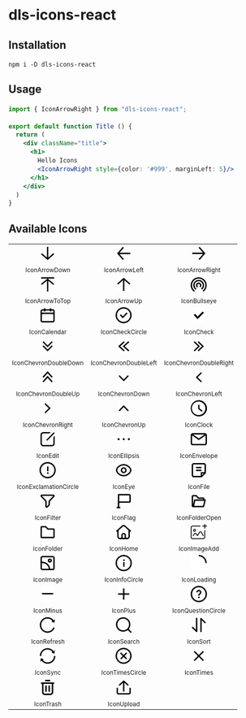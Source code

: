 # dls-icons-react

## Installation

```shell
npm i -D dls-icons-react
```

## Usage

```jsx
import { IconArrowRight } from "dls-icons-react";

export default function Title () {
  return (
    <div className="title">
      <h1>
        Hello Icons
        <IconArrowRight style={color: '#999', marginLeft: 5}/>
      </h1>
    </div>
  )
}
```

## Available Icons

<table><tbody><tr><td align="center"><img src="../../svg/arrow-down.svg"/><br/><sub>IconArrowDown</sub></td><td align="center"><img src="../../svg/arrow-left.svg"/><br/><sub>IconArrowLeft</sub></td><td align="center"><img src="../../svg/arrow-right.svg"/><br/><sub>IconArrowRight</sub></td></tr><tr><td align="center"><img src="../../svg/arrow-to-top.svg"/><br/><sub>IconArrowToTop</sub></td><td align="center"><img src="../../svg/arrow-up.svg"/><br/><sub>IconArrowUp</sub></td><td align="center"><img src="../../svg/bullseye.svg"/><br/><sub>IconBullseye</sub></td></tr><tr><td align="center"><img src="../../svg/calendar.svg"/><br/><sub>IconCalendar</sub></td><td align="center"><img src="../../svg/check-circle.svg"/><br/><sub>IconCheckCircle</sub></td><td align="center"><img src="../../svg/check.svg"/><br/><sub>IconCheck</sub></td></tr><tr><td align="center"><img src="../../svg/chevron-double-down.svg"/><br/><sub>IconChevronDoubleDown</sub></td><td align="center"><img src="../../svg/chevron-double-left.svg"/><br/><sub>IconChevronDoubleLeft</sub></td><td align="center"><img src="../../svg/chevron-double-right.svg"/><br/><sub>IconChevronDoubleRight</sub></td></tr><tr><td align="center"><img src="../../svg/chevron-double-up.svg"/><br/><sub>IconChevronDoubleUp</sub></td><td align="center"><img src="../../svg/chevron-down.svg"/><br/><sub>IconChevronDown</sub></td><td align="center"><img src="../../svg/chevron-left.svg"/><br/><sub>IconChevronLeft</sub></td></tr><tr><td align="center"><img src="../../svg/chevron-right.svg"/><br/><sub>IconChevronRight</sub></td><td align="center"><img src="../../svg/chevron-up.svg"/><br/><sub>IconChevronUp</sub></td><td align="center"><img src="../../svg/clock.svg"/><br/><sub>IconClock</sub></td></tr><tr><td align="center"><img src="../../svg/edit.svg"/><br/><sub>IconEdit</sub></td><td align="center"><img src="../../svg/ellipsis.svg"/><br/><sub>IconEllipsis</sub></td><td align="center"><img src="../../svg/envelope.svg"/><br/><sub>IconEnvelope</sub></td></tr><tr><td align="center"><img src="../../svg/exclamation-circle.svg"/><br/><sub>IconExclamationCircle</sub></td><td align="center"><img src="../../svg/eye.svg"/><br/><sub>IconEye</sub></td><td align="center"><img src="../../svg/file.svg"/><br/><sub>IconFile</sub></td></tr><tr><td align="center"><img src="../../svg/filter.svg"/><br/><sub>IconFilter</sub></td><td align="center"><img src="../../svg/flag.svg"/><br/><sub>IconFlag</sub></td><td align="center"><img src="../../svg/folder-open.svg"/><br/><sub>IconFolderOpen</sub></td></tr><tr><td align="center"><img src="../../svg/folder.svg"/><br/><sub>IconFolder</sub></td><td align="center"><img src="../../svg/home.svg"/><br/><sub>IconHome</sub></td><td align="center"><img src="../../svg/image-add.svg"/><br/><sub>IconImageAdd</sub></td></tr><tr><td align="center"><img src="../../svg/image.svg"/><br/><sub>IconImage</sub></td><td align="center"><img src="../../svg/info-circle.svg"/><br/><sub>IconInfoCircle</sub></td><td align="center"><img src="../../svg/loading.svg"/><br/><sub>IconLoading</sub></td></tr><tr><td align="center"><img src="../../svg/minus.svg"/><br/><sub>IconMinus</sub></td><td align="center"><img src="../../svg/plus.svg"/><br/><sub>IconPlus</sub></td><td align="center"><img src="../../svg/question-circle.svg"/><br/><sub>IconQuestionCircle</sub></td></tr><tr><td align="center"><img src="../../svg/refresh.svg"/><br/><sub>IconRefresh</sub></td><td align="center"><img src="../../svg/search.svg"/><br/><sub>IconSearch</sub></td><td align="center"><img src="../../svg/sort.svg"/><br/><sub>IconSort</sub></td></tr><tr><td align="center"><img src="../../svg/sync.svg"/><br/><sub>IconSync</sub></td><td align="center"><img src="../../svg/times-circle.svg"/><br/><sub>IconTimesCircle</sub></td><td align="center"><img src="../../svg/times.svg"/><br/><sub>IconTimes</sub></td></tr><tr><td align="center"><img src="../../svg/trash.svg"/><br/><sub>IconTrash</sub></td><td align="center"><img src="../../svg/upload.svg"/><br/><sub>IconUpload</sub></td><td align="center"></td></tr></tbody></table>
